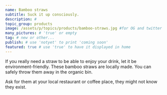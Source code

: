 ```yaml
---
name: Bamboo straws
subtitle: Suck it up consciously.
description: #
topic_group: products
image: /assets/p/topics/products/bamboo-straws.jpg #for OG and twitter cards
many_pictures: # 'true' or empty
tag: # new or other...
publish: # use 'notyet' to print 'coming soon'
featured: true # use 'true' to have it displayed in home
---
```

If you really need a straw to be able to enjoy your drink, let it be environment-friendly. These bamboo straws are locally made. You can safely throw them away in the organic bin.

Ask for them at your local restaurant or coffee place, they might not know they exist.
